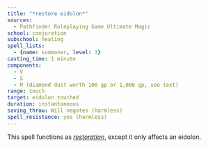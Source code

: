 ```yaml
---
title: "*restore eidolon*"
sources:
  - Pathfinder Roleplaying Game Ultimate Magic
school: conjuration
subschool: healing
spell_lists:
  - {name: summoner, level: 3}
casting_time: 1 minute
components:
  - V
  - S
  - M (diamond dust worth 100 gp or 1,000 gp, see text)
range: touch
target: eidolon touched
duration: instantaneous
saving_throw: Will negates (harmless)
spell_resistance: yes (harmless)
---
```


This spell functions as [*restoration*](/spells/restoration/), except it only affects an eidolon.

